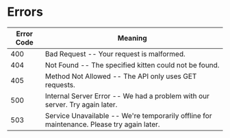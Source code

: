 # Errors

Error Code | Meaning
---------- | -------
400 | Bad Request -- Your request is malformed.
404 | Not Found -- The specified kitten could not be found.
405 | Method Not Allowed -- The API only uses GET requests.
500 | Internal Server Error -- We had a problem with our server. Try again later.
503 | Service Unavailable -- We're temporarily offline for maintenance. Please try again later.
